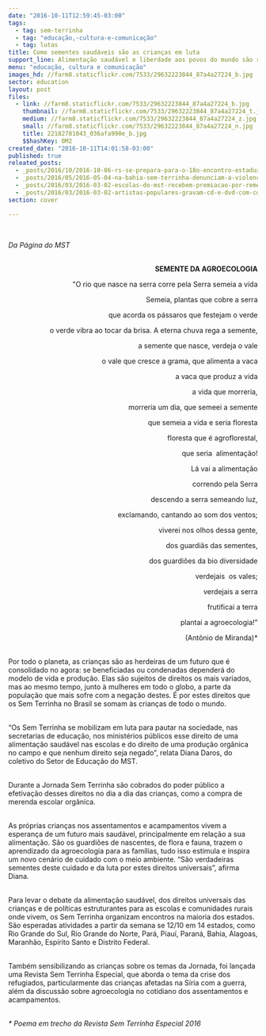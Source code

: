 ```yaml
---
date: "2016-10-11T12:59:45-03:00"
tags:
  - tag: sem-terrinha
  - tag: "educação,-cultura-e-comunicação"
  - tag: lutas
title: Como sementes saudáveis são as crianças em luta
support_line: Alimentação saudável e liberdade aos povos do mundo são reivindicações de crianças por todo o país
menu: "educação, cultura e comunicação"
images_hd: //farm8.staticflickr.com/7533/29632223844_87a4a27224_b.jpg
sector: education
layout: post
files:
  - link: //farm8.staticflickr.com/7533/29632223844_87a4a27224_b.jpg
    thumbnail: //farm8.staticflickr.com/7533/29632223844_87a4a27224_t.jpg
    medium: //farm8.staticflickr.com/7533/29632223844_87a4a27224_z.jpg
    small: //farm8.staticflickr.com/7533/29632223844_87a4a27224_n.jpg
    title: 22182781043_036afa990e_b.jpg
    $$hashKey: 0M2
created_date: "2016-10-11T14:01:58-03:00"
published: true
releated_posts:
  - _posts/2016/10/2016-10-06-rs-se-prepara-para-o-18o-encontro-estadual-dos-sem-terrinha.md
  - _posts/2016/05/2016-05-04-na-bahia-sem-terrinha-denunciam-a-violencia-no-campo.md
  - _posts/2016/03/2016-03-02-escolas-do-mst-recebem-premiacao-por-rememorar-a-luta-de-zumbi.md
  - _posts/2016/03/2016-03-02-artistas-populares-gravam-cd-e-dvd-com-composicoes-que-expressam-a-cultura-do-povo-sem-terra.md
section: cover

---
```

<p>&nbsp;</p>

<p><em>Da P&aacute;gina do MST</em></p>

<p style="text-align: right;"><br />
<strong>SEMENTE DA AGROECOLOGIA</strong></p>

<p style="text-align: right;">&quot;O rio que nasce na serra corre pela Serra semeia a vida</p>

<p style="text-align: right;">Semeia, plantas que cobre a serra</p>

<p style="text-align: right;">que acorda os p&aacute;ssaros que festejam o verde</p>

<p style="text-align: right;">o verde vibra ao tocar da brisa. A eterna chuva rega a semente,</p>

<p style="text-align: right;">a semente que nasce, verdeja o vale</p>

<p style="text-align: right;">o vale que cresce a grama, que alimenta a vaca</p>

<p style="text-align: right;">a vaca que produz a vida</p>

<p style="text-align: right;">a vida que morreria,</p>

<p style="text-align: right;">morreria um dia, que semeei a semente</p>

<p style="text-align: right;">que semeia a vida e seria floresta</p>

<p style="text-align: right;">floresta que &eacute; agroflorestal,</p>

<p style="text-align: right;">que seria&nbsp; alimenta&ccedil;&atilde;o!</p>

<p style="text-align: right;">L&aacute; vai a alimenta&ccedil;&atilde;o</p>

<p style="text-align: right;">correndo pela Serra</p>

<p style="text-align: right;">descendo a serra semeando luz,</p>

<p style="text-align: right;">exclamando, cantando ao som dos ventos;</p>

<p style="text-align: right;">viverei nos olhos dessa gente,</p>

<p style="text-align: right;">dos guardi&atilde;s das sementes,</p>

<p style="text-align: right;">dos guardi&otilde;es da bio diversidade</p>

<p style="text-align: right;">verdejais&nbsp; os vales;</p>

<p style="text-align: right;">verdejais a serra</p>

<p style="text-align: right;">frutificai a terra</p>

<p style="text-align: right;">plantai a agroecologia!&rdquo;</p>

<p style="text-align: right;">(Ant&ocirc;nio de Miranda)*</p>

<p><br />
Por todo o planeta, as crian&ccedil;as s&atilde;o as herdeiras de um futuro que &eacute; consolidado no agora: se beneficiadas ou condenadas depender&aacute; do modelo de vida e produ&ccedil;&atilde;o. Elas s&atilde;o sujeitos de direitos os mais variados, mas ao mesmo tempo, junto &agrave; mulheres em todo o globo, a parte da popula&ccedil;&atilde;o que mais sofre com a nega&ccedil;&atilde;o destes. &Eacute; por estes direitos que os Sem Terrinha no Brasil se somam &agrave;s crian&ccedil;as de todo o mundo.</p>

<p><br />
&ldquo;Os Sem Terrinha se mobilizam em luta para pautar na sociedade, nas secretarias de educa&ccedil;&atilde;o, nos minist&eacute;rios p&uacute;blicos esse direito de uma alimenta&ccedil;&atilde;o saud&aacute;vel nas escolas e do direito de uma produ&ccedil;&atilde;o org&acirc;nica no campo e que nenhum direito seja negado&rdquo;, relata Diana Daros, do coletivo do Setor de Educa&ccedil;&atilde;o do MST.</p>

<p><br />
Durante a Jornada Sem Terrinha s&atilde;o cobrados do poder p&uacute;blico a efetiva&ccedil;&atilde;o desses direitos no dia a dia das crian&ccedil;as, como a compra de merenda escolar org&acirc;nica.</p>

<p><br />
As pr&oacute;prias crian&ccedil;as nos assentamentos e acampamentos vivem a esperan&ccedil;a de um futuro mais saud&aacute;vel, principalmente em rela&ccedil;&atilde;o a sua alimenta&ccedil;&atilde;o. S&atilde;o os guardi&otilde;es de nascentes, de flora e fauna, trazem o aprendizado da agroecologia para as fam&iacute;lias, tudo isso estimula e inspira um novo cen&aacute;rio de cuidado com o meio ambiente. &ldquo;S&atilde;o verdadeiras sementes deste cuidado e da luta por estes direitos universais&rdquo;, afirma Diana.</p>

<p><br />
Para levar o debate da alimenta&ccedil;&atilde;o saud&aacute;vel, dos direitos universais das crian&ccedil;as e de pol&iacute;ticas estruturantes para as escolas e comunidades rurais onde vivem, os Sem Terrinha organizam encontros na maioria dos estados. S&atilde;o esperadas atividades a partir da semana se 12/10 em 14 estados, como Rio Grande do Sul, Rio Grande do Norte, Par&aacute;, Piau&iacute;, Paran&aacute;, Bahia, Alagoas, Maranh&atilde;o, Esp&iacute;rito Santo e Distrito Federal.</p>

<p><br />
Tamb&eacute;m sensibilizando as crian&ccedil;as sobre os temas da Jornada, foi lan&ccedil;ada uma Revista Sem Terrinha Especial, que aborda o tema da crise dos refugiados, particularmente das crian&ccedil;as afetadas na S&iacute;ria com a guerra, al&eacute;m da discuss&atilde;o sobre agroecologia no cotidiano dos assentamentos e acampamentos.</p>

<p><br />
<em>* Poema em trecho da Revista Sem Terrinha Especial 2016</em></p>
